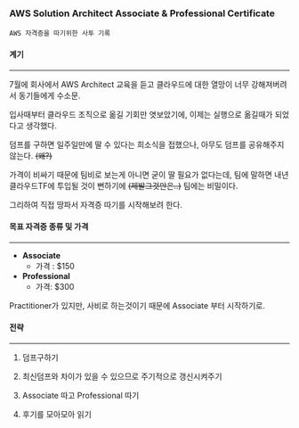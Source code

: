 <h3>AWS Solution Architect Associate & Professional Certificate</h3>



	AWS 자격증을 따기위한 사투 기록





<h4>계기</h4>

------

7월에 회사에서 AWS Architect 교육을 듣고 클라우드에 대한 열망이 너무 강해져버려서 동기들에게 수소문.

입사때부터 클라우드 조직으로 옮길 기회만 엿보았기에, 이제는 실행으로 옮길때가 되었다고 생각했다.

덤프를 구하면 일주일만에 딸 수 있다는 희소식을 접했으나, 아무도 덤프를 공유해주지 않는다. <del>(왜?)</del>

가격이 비싸기 때문에 팀비로 보는게 아니면 굳이 딸 필요가 없다는데, 팀에 말하면 내년 클라우드TF에 투입될 것이 뻔하기에 <del>(제발그것만은..)</del> 팀에는 비밀이다.

그리하여 직접 땅파서 자격증 따기를 시작해보려 한다.



<h4>목표 자격증 종류 및 가격</h4>

------

* <b>Associate</b>
  * 가격 : $150
* <b>Professional</b>
  * 가격: $300

Practitioner가 있지만, 사비로 하는것이기 때문에 Associate 부터 시작하기로.



<h4>전략</h4>

------

1) 덤프구하기

2) 최신덤프와 차이가 있을 수 있으므로 주기적으로 갱신시켜주기

3) Associate 따고 Professional 따기

4) 후기를 모아모아 읽기



